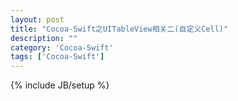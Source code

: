 ```yaml
---
layout: post
title: "Cocoa-Swift之UITableView相关二(自定义Cell)"
description: ""
category: 'Cocoa-Swift'
tags: ['Cocoa-Swift']
---
```

{% include JB/setup %}


<!--more-->



